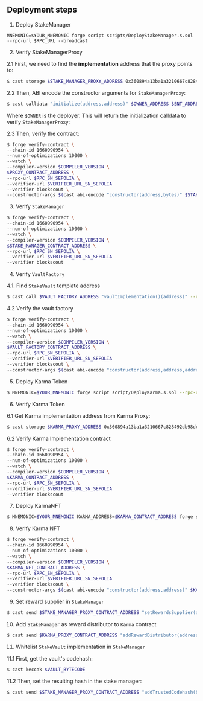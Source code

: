 ## Deployment steps

1. Deploy StakeManager

```
MNEMONIC=$YOUR_MNEMONIC forge script scripts/DeployStakeManager.s.sol --rpc-url $RPC_URL --broadcast
```

2. Verify StakeManagerProxy

2.1 First, we need to find the **implementation** address that the proxy points to:

```sh
$ cast storage $STAKE_MANAGER_PROXY_ADDRESS 0x360894a13ba1a3210667c828492db98dca3e2076cc3735a920a3ca505d382bbc --rpc-url $RPC_SN_SEPOLIA
```

2.2 Then, ABI encode the constructor arguments for `StakeManagerProxy`:

```sh
$ cast calldata "initialize(address,address)" $OWNER_ADDRESS $SNT_ADDRESS
```

Where `$OWNER` is the deployer. This will return the initialization calldata to verify `StakeManagerProxy`:

2.3 Then, verify the contract:

```sh
$ forge verify-contract \
--chain-id 1660990954 \
--num-of-optimizations 10000 \
--watch \
--compiler-version $COMPILER_VERSION \
$PROXY_CONTRACT_ADDRESS \
--rpc-url $RPC_SN_SEPOLIA \
--verifier-url $VERIFIER_URL_SN_SEPOLIA
--verifier blockscout \
--constructor-args $(cast abi-encode "constructor(address,bytes)" $STAKE_MANAGER_IMPL_ADDRESS $INITIALIZE_CALLDATA)
```

3. Verify `StakeManager`

```sh
$ forge verify-contract \
--chain-id 1660990954 \
--num-of-optimizations 10000 \
--watch \
--compiler-version $COMPILER_VERSION \
$STAKE_MANAGER_CONTRACT_ADDRESS \
--rpc-url $RPC_SN_SEPOLIA \
--verifier-url $VERIFIER_URL_SN_SEPOLIA
--verifier blockscout
```

4. Verify `VaultFactory`

4.1. Find `StakeVault` template address

```sh
$ cast call $VAULT_FACTORY_ADDRESS "vaultImplementation()(address)" --rpc-url $RPC_SN_SEPOLIA
```

4.2 Verify the vault factory

```sh
$ forge verify-contract \
--chain-id 1660990954 \
--num-of-optimizations 10000 \
--watch \
--compiler-version $COMPILER_VERSION \
$VAULT_FACTORY_CONTRACT_ADDRESS \
--rpc-url $RPC_SN_SEPOLIA \
--verifier-url $VERIFIER_URL_SN_SEPOLIA
--verifier blockscout \
--constructor-args $(cast abi-encode "constructor(address,address,address)" $OWNER_ADDRESS $STAKE_MANAGER_PROXY_CONTRACT_ADDRESS $VAULT_IMPL_ADDRESS)
```

5. Deploy Karma Token

```sh
$ MNEMONIC=$YOUR_MNEMONIC forge script script/DeployKarma.s.sol --rpc-url $RPC_SN_SEPOLIA --broadcast
```

6. Verify Karma Token

6.1 Get Karma implementation address from Karma Proxy:

```sh
$ cast storage $KARMA_PROXY_ADDRESS 0x360894a13ba1a3210667c828492db98dca3e2076cc3735a920a3ca505d382bbc --rpc-url $RPC_SN_SEPOLIA
```

6.2 Verify Karma Implementation contract

```sh
$ forge verify-contract \
--chain-id 1660990954 \
--num-of-optimizations 10000 \
--watch \
--compiler-version $COMPILER_VERSION \
$KARMA_CONTRACT_ADDRESS \
--rpc-url $RPC_SN_SEPOLIA \
--verifier-url $VERIFIER_URL_SN_SEPOLIA
--verifier blockscout
```

7. Deploy KarmaNFT

```sh
$ MNEMONIC=$YOUR_MNEMONIC KARMA_ADDRESS=$KARMA_CONTRACT_ADDRESS forge script scripts/DeployKarmaNFT.s.sol --rpc-url $RPC_SN_SEPOLIA --broadcast
```

8. Verify Karma NFT

```sh
$ forge verify-contract \
--chain-id 1660990954 \
--num-of-optimizations 10000 \
--watch \
--compiler-version $COMPILER_VERSION \
$KARMA_NFT_CONTRACT_ADDRESS \
--rpc-url $RPC_SN_SEPOLIA \
--verifier-url $VERIFIER_URL_SN_SEPOLIA
--verifier blockscout \
--constructor-args $(cast abi-encode "constructor(address,address)" $KARMA_CONTRACT_ADDRESS $METADATA_GENERATOR_ADDRESS)
```

9. Set reward supplier in `StakeManager`

```sh
$ cast send $STAKE_MANAGER_PROXY_CONTRACT_ADDRESS "setRewardsSupplier(address)" $KARMA_PROXY_ADDRESS --rpc-url $RPC_SN_SEPOLIA --mnemonic $YOUR_MNEMONIC
```

10. Add `StakeManager` as reward distributor to `Karma` contract

```sh
$ cast send $KARMA_PROXY_CONTRACT_ADDRESS "addRewardDistributor(address)" $STAKE_MANAGER_PROXY_CONTRACT_ADDRESS --rpc-url $RPC_SN_SEPOLIA --mnemonic $YOUR_MNEMONIC
```

11. Whitelist `StakeVault` implementation in `StakeManager`

11.1 First, get the vault's codehash:

```sh
$ cast keccak $VAULT_BYTECODE
```

11.2 Then, set the resulting hash in the stake manager:

```sh
$ cast send $STAKE_MANAGER_PROXY_CONTRACT_ADDRESS "addTrustedCodehash(bytes32,bool)" $STAKE_VAULT_CODE_HASH true --rpc-url $RPC_SN_SEPOLIA --mnemonic $YOUR_MNEMONIC
```
